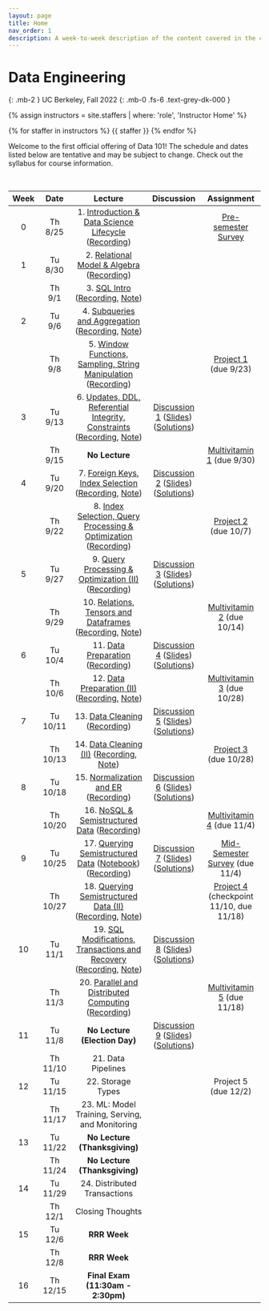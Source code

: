 ```yaml
---
layout: page
title: Home
nav_order: 1
description: A week-to-week description of the content covered in the course.
---
```


<link rel="stylesheet" href="css/index.css">

# Data Engineering
{: .mb-2 }
UC Berkeley, Fall 2022
{: .mb-0 .fs-6 .text-grey-dk-000 }

<div>

{% assign instructors = site.staffers | where: 'role', 'Instructor Home' %}
<div class="role">
  {% for staffer in instructors %}
  {{ staffer }}
  {% endfor %}

</div>

Welcome to the first official offering of Data 101! The schedule and dates listed below are tentative and may be subject to change. Check out the syllabus for course information.

</div>

<br>

| Week | Date | Lecture | Discussion | Assignment |
| :--: | :--: | :--: | :--: | :--: |
| 0 | Th 8/25 | 1. [Introduction & Data Science Lifecycle](https://docs.google.com/presentation/d/1Gt1-JjGJfBlEAXjjrYehG-SBz5_Z03Ba/edit?usp=sharing&rtpof=true&sd=true) ([Recording](https://drive.google.com/file/d/1oFiC7cLAOT42-lOsfkKxaJw2-0cnZstB/view?usp=sharing)) | | [Pre-semester Survey](https://docs.google.com/forms/d/e/1FAIpQLSclpNZ2_prU96JD9Uz59EU3Pk9-1gWQDmvpaBBxQtKUlA8rew/viewform) |
| 1 | Tu 8/30 | 2. [Relational Model & Algebra](https://docs.google.com/presentation/d/1bkp06s17Z5v5zZI4QPaoqFyX3VEWSU8w/edit?usp=sharing&ouid=104245339946787511318&rtpof=true&sd=true) ([Recording](https://drive.google.com/file/d/15s_RF0qYY2MJq6BVGk7zT8AiqkDOuTC4/view?usp=sharing)) | | |
|  | Th 9/1 | 3. [SQL Intro](https://docs.google.com/presentation/d/1RdDhxbL73BLpgxPR86qZ5JWT6uEZsKpU/edit?usp=sharing&ouid=115426255420868042566&rtpof=true&sd=true) ([Recording](https://drive.google.com/file/d/1Kt7NASzW8rWYRpHxHTzNVki5PjaPv4lE/view?usp=sharing), [Note](./resources/assets/notes/1.pdf))| | |
| 2 | Tu 9/6 | 4. [Subqueries and Aggregation](https://docs.google.com/presentation/d/1H1B4Tx3FaxzOHNaKQkYpbTHXj_37Uo56/edit?usp=sharing&ouid=101709100734010871255&rtpof=true&sd=true) ([Recording](https://drive.google.com/file/d/1TNQffowL1IuRmSKMi91asb8D5hlGjCb1/view?usp=sharing), [Note](./resources/assets/notes/2.pdf))| | |
|  | Th 9/8 | 5. [Window Functions, Sampling, String Manipulation](https://docs.google.com/presentation/d/14nlI3Bov_LR7-JRYVEEHtke6YbNYW7ci/edit?usp=sharing&ouid=101709100734010871255&rtpof=true&sd=true) ([Recording](https://drive.google.com/file/d/1T0Q9mPb0cpek3sSx17d2GIoq54ybfndk/view?usp=sharing)) | | [Project 1](https://data101.datahub.berkeley.edu/hub/user-redirect/git-pull?repo=https%3A%2F%2Fgithub.com%2Fcal-data-eng%2Ffa22&urlpath=tree%2Ffa22%2Fproj%2Fproj1%2Fproj1.ipynb&branch=main) (due 9/23) |
| 3 | Tu 9/13 | 6. [Updates, DDL, Referential Integrity, Constraints](https://docs.google.com/presentation/d/1CwLqU6vLo_onqtI-AGekMDhp28XxquuE/edit?usp=sharing&ouid=101709100734010871255&rtpof=true&sd=true) ([Recording](https://drive.google.com/file/d/1Ellx0gec7s4kRzb2qoEk9AgDVTlL31Zz/view?usp=sharing), [Note](./resources/assets/notes/3.pdf)) | [Discussion 1](https://drive.google.com/file/d/1xjwN6K9sexbh-l-VH0WsYILcdWlYgawI/view?usp=sharing) ([Slides](https://drive.google.com/drive/folders/1GRQa38gl36EToOETKUWgmLVyZVw-awuV?usp=sharing)) ([Solutions](https://drive.google.com/file/d/1sB0CTwCyuTaw87TIlaAmWK_Ac9Z4ce6b/view?usp=sharing)) | |
|  | Th 9/15 | **No Lecture** | | [Multivitamin 1](https://www.gradescope.com/courses/421137/assignments/2255543) (due 9/30) |
| 4 | Tu 9/20 | 7. [Foreign Keys, Index Selection](https://docs.google.com/presentation/d/1gfm0CVfotsOSB2jLkgCqvDPXkcNqWVlD/edit?usp=sharing&ouid=115426255420868042566&rtpof=true&sd=true) ([Recording](https://drive.google.com/file/d/1TA-OL6M5WCtVUhoxtFUXabfRfwPisWpL/view?usp=sharing), [Note](./resources/assets/notes/4.pdf)) | [Discussion 2](https://drive.google.com/file/d/15lBP4k3Kd0LqTh8-6JWOOHXmslfRE0DK/view?usp=sharing) ([Slides](https://drive.google.com/drive/folders/1GRQa38gl36EToOETKUWgmLVyZVw-awuV?usp=sharing)) ([Solutions](https://drive.google.com/file/d/1LUfpMVKVlOKLb-iha9K3TzhzDFJ6KfpJ/view?usp=sharing)) | |
|  | Th 9/22 | 8. [Index Selection, Query Processing & Optimization](https://docs.google.com/presentation/d/1wvhl7XgnyWsBpwRbz1TREMOVXDs5VxVb/edit?usp=sharing&ouid=101709100734010871255&rtpof=true&sd=true) ([Recording](https://drive.google.com/file/d/1iF2sLlHB1Z_-J2ECgof2wkjHceJj2Pj2/view?usp=sharing)) | | [Project 2](https://data101.datahub.berkeley.edu/hub/user-redirect/git-pull?repo=https%3A%2F%2Fgithub.com%2Fcal-data-eng%2Ffa22&urlpath=tree%2Ffa22%2Fproj%2Fproj2%2Fproj2.ipynb&branch=main) (due 10/7) |
| 5 | Tu 9/27 | 9. [Query Processing & Optimization (II)](https://docs.google.com/presentation/d/1JV3lYNAydpJuHD4uAy1xX87WirvLwiHo/edit?usp=sharing&ouid=101709100734010871255&rtpof=true&sd=true) ([Recording](https://drive.google.com/file/d/1Gld5M6vlNoHRJhHAVLH_4hCUx08NRZGP/view?usp=sharing)) | [Discussion 3](https://drive.google.com/file/d/1ST-uzv0m_CKhHzrXuIDO3tFIQoOeoYCt/view?usp=sharing) ([Slides](https://drive.google.com/drive/folders/1GRQa38gl36EToOETKUWgmLVyZVw-awuV?usp=sharing)) ([Solutions](https://drive.google.com/file/d/1Nrds39H71Ko083cTiXaThU_HidOY5ROp/view?usp=sharing)) | |
|  | Th 9/29 | 10. [Relations, Tensors and Dataframes](https://docs.google.com/presentation/d/1W_LMiZQb5U5-nfK8iI3S7kEpSovgSMjw/edit?usp=sharing&ouid=101709100734010871255&rtpof=true&sd=true) ([Recording](https://drive.google.com/file/d/1Ji9oGGTwxTxPWPS_4JA6I2d54KM-8DCV/view?usp=sharing), [Note](./resources/assets/notes/5.pdf)) | | [Multivitamin 2](https://www.gradescope.com/courses/421137/assignments/2273057) (due 10/14) |
| 6 | Tu 10/4 | 11. [Data Preparation](https://drive.google.com/file/d/1HmRG4o2OlIpiU--ROtxI5f4TidJSTVUt/view?usp=sharing) ([Recording](https://drive.google.com/file/d/16gqL85BBLu66IK7m7wYKd--jpDefFz27/view?usp=sharing)) | [Discussion 4](https://drive.google.com/file/d/1biCy2CpBCcS7O9u0c7uOSm0vpaLfHlXu/view?usp=sharing) ([Slides](https://drive.google.com/drive/folders/1GRQa38gl36EToOETKUWgmLVyZVw-awuV?usp=sharing)) ([Solutions](https://drive.google.com/file/d/1P5GMu36PLOVVkpWRD5D1970rlFIovJ3M/view?usp=sharing)) | |
|  | Th 10/6 | 12. [Data Preparation (II)](https://drive.google.com/file/d/1HmRG4o2OlIpiU--ROtxI5f4TidJSTVUt/view?usp=sharing) ([Recording](https://drive.google.com/file/d/1h6L3l_2DoDGD_WYwySQharAuE3sHbNS7/view?usp=sharing), [Note](./resources/assets/notes/6.pdf)) | | [Multivitamin 3](https://www.gradescope.com/courses/421137/assignments/2322741/) (due 10/28) |
| 7 | Tu 10/11 | 13. [Data Cleaning](https://drive.google.com/file/d/1LIpgjGyN8m1hdKL1kC-Uix0Ha4pRwxh-/view?usp=sharing) ([Recording](https://drive.google.com/file/d/1dzK3laERjYwRrF08lwQqQQY8pqSGqShH/view?usp=sharing)) | [Discussion 5](https://drive.google.com/file/d/1Uxwk16h7CvPj_Phebpono9xAStt4POl5/view?usp=sharing) ([Slides](https://drive.google.com/drive/folders/1GRQa38gl36EToOETKUWgmLVyZVw-awuV?usp=sharing)) ([Solutions](https://drive.google.com/file/d/196zt3BtuVlgSRSksGjwSeFtrvdDkPn18/view?usp=sharing)) | |
|  | Th 10/13 |  14. [Data Cleaning (II)](https://drive.google.com/file/d/1LIpgjGyN8m1hdKL1kC-Uix0Ha4pRwxh-/view?usp=sharing) ([Recording](https://drive.google.com/file/d/1-lAdmLxq1D5-7On8WHEt98Mq5UjW-KVu/view?usp=sharing), [Note](./resources/assets/notes/7.pdf)) | | [Project 3](https://data101.datahub.berkeley.edu/hub/user-redirect/git-pull?repo=https%3A%2F%2Fgithub.com%2Fcal-data-eng%2Ffa22&urlpath=tree%2Ffa22%2Fproj%2Fproj3%2Fproj3.ipynb&branch=main) (due 10/28) |
| 8 | Tu 10/18 | 15. [Normalization and ER](https://docs.google.com/presentation/d/1GogwyAylHrJoxer_apIkgnWDqC9LxTQ8/edit?usp=sharing&ouid=101709100734010871255&rtpof=true&sd=true) ([Recording](https://drive.google.com/file/d/1oe8IuMpwayJEoWOxY8Zpv1ruinE_VrBs/view?usp=sharing))| [Discussion 6](https://colab.research.google.com/drive/1DMVvMz3qUnP5nMrOnL0LA4dwoYQ4yn-c?usp=sharing) ([Slides](https://drive.google.com/drive/folders/1GRQa38gl36EToOETKUWgmLVyZVw-awuV?usp=sharing)) ([Solutions](https://colab.research.google.com/drive/1KQfZAXMMYbKOoXczu8yUOYfzO3YsRpKZ?usp=sharing)) | |
|  | Th 10/20 | 16. [NoSQL & Semistructured Data](https://docs.google.com/presentation/d/1ns2-alpBdQ0dnMs_YWhEBwgr-nYx05ufWgr9SGTGAfc/edit) ([Recording](https://drive.google.com/file/d/19lFU3Hb8d2XI1c7zwAQ0aTsRqFaT3Y4A/view?usp=sharing))| | [Multivitamin 4](https://www.gradescope.com/courses/421137/assignments/2362462) (due 11/4) |
| 9 | Tu 10/25 |17. [Querying Semistructured Data](https://docs.google.com/presentation/d/1WmX_haSo2rymN5cRjGIMXO-glBz2jo3d/edit?usp=sharing&rtpof=true&sd=true) ([Notebook](https://drive.google.com/file/d/1AEtgHVQSrIjRT4qDMjnR5q9mNRCdrJvj/view?usp=sharing)) ([Recording](https://drive.google.com/file/d/1m8yOKZ93VZYGnCL1ZvdWZ3Ke8HyIEfgm/view?usp=sharing)) | [Discussion 7](https://drive.google.com/file/d/1b0-6krjHOQBEkXxrr6yYPkWrDO0eYPXy/view?usp=sharing) ([Slides](https://drive.google.com/drive/folders/1GRQa38gl36EToOETKUWgmLVyZVw-awuV?usp=sharing)) ([Solutions](https://drive.google.com/file/d/1AaXKBTTu1hE14iV2-agHQaebTV6jo66I/view?usp=sharing)) | [Mid-Semester Survey](https://forms.gle/iYoxLkqadXW8sEWB7) (due 11/4) |
|  | Th 10/27 | 18. [Querying Semistructured Data (II)](https://docs.google.com/presentation/d/1WmX_haSo2rymN5cRjGIMXO-glBz2jo3d/edit?usp=sharing&rtpof=true&sd=true) ([Recording](https://drive.google.com/file/d/12080DlcGWIOGCgubbmSu-TAD8cMB3gFn/view?usp=sharing), [Note](./resources/assets/notes/9.pdf)) | | [Project 4](https://data101.datahub.berkeley.edu/hub/user-redirect/git-pull?repo=https%3A%2F%2Fgithub.com%2Fcal-data-eng%2Ffa22&urlpath=tree%2Ffa22%2Fproj%2Fproj4%2Fproj4.ipynb&branch=main) (checkpoint 11/10, due 11/18) |
| 10 | Tu 11/1 | 19. [SQL Modifications, Transactions and Recovery](https://docs.google.com/presentation/d/14u7_0M7ZniHTsUip2yFOLzOVgnV_MJgS/edit?usp=share_link&ouid=101709100734010871255&rtpof=true&sd=true) ([Recording](https://drive.google.com/file/d/18o7TEb7egc8SrgRyax0M8TNBBmE2jgyR/view?usp=share_link), [Note](./resources/assets/notes/8.pdf)) | [Discussion 8](https://drive.google.com/file/d/1qUQe1kOpkQ_reXstN-0MAFD4EUFuwjoc/view?usp=share_link) ([Slides](https://drive.google.com/drive/folders/1GRQa38gl36EToOETKUWgmLVyZVw-awuV?usp=sharing)) ([Solutions](https://drive.google.com/file/d/1bvjOa2iauJWuMcmacB6Ec4I0oXHeRk0X/view?usp=share_link)) | |
|  | Th 11/3 | 20. [Parallel and Distributed Computing](https://drive.google.com/file/d/1cx4WY76STJb6y97OKXjIpUTbl66wjmif/view?usp=share_link) ([Recording](https://drive.google.com/file/d/1QF58Bp9k90Cd2KtOZSZ4n-s7sxpNMUy-/view?usp=share_link)) | | [Multivitamin 5](https://www.gradescope.com/courses/421137/assignments/2404589) (due 11/18) |
| 11 | Tu 11/8 | **No Lecture (Election Day)** | [Discussion 9](https://drive.google.com/file/d/1Zdnc_EA28VjSV8uCPnj8EE-Yv5sZiaDi/view?usp=sharing) ([Slides](https://drive.google.com/drive/folders/1GRQa38gl36EToOETKUWgmLVyZVw-awuV?usp=sharing)) ([Solutions](https://drive.google.com/file/d/1CuQzVDQrQzcUBaIn52-Y8Y3JaNVLvx9X/view?usp=sharing)) | |
|  | Th 11/10 | 21. Data Pipelines | | |
| 12 | Tu 11/15 | 22. Storage Types | | Project 5 (due 12/2) |
|  | Th 11/17 | 23. ML: Model Training, Serving, and Monitoring | | |
| 13 | Tu 11/22 | **No Lecture (Thanksgiving)** | | |
|  | Th 11/24 | **No Lecture (Thanksgiving)** | | |
| 14 | Tu 11/29 | 24. Distributed Transactions | | |
|  | Th 12/1 | Closing Thoughts | | |
| 15 | Tu 12/6 | **RRR Week** | | |
|  | Th 12/8 | **RRR Week** | | |
| 16 | Th 12/15 | **Final Exam (11:30am - 2:30pm)** | | |
